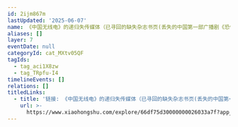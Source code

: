 ```yaml
---
id: 2ijm867m
lastUpdated: '2025-06-07'
name: 《中国无线电》的递归失传媒体（已寻回的缺失杂志书页(丢失的中国第一部广播剧《恐怖的回忆》；1933)；1933）
aliases: []
layer: 7
eventDate: null
categoryId: cat_MXtv05QF
tagIds:
  - tag_aci1X8zw
  - tag_TRpfu-I4
timelineEvents: []
relations: []
titledLinks:
  - title: '链接: 《中国无线电》的递归失传媒体（已寻回的缺失杂志书页(丢失的中国第一部广播剧《恐怖的回忆》；1933)；1933）'
    url: >-
      https://www.xiaohongshu.com/explore/66df75d30000000026033a7f?app_platform=ios&app_version=8.69.2&share_from_user_hidden=true&xsec_source=app_share&type=normal&xsec_token=CBQroSfb3sg8KSPVlosXvGgIPTqt6GMWIVRqy7_0sgjcc=&author_share=1&xhsshare=CopyLink&shareRedId=ODgzNDw9NT02NzUyOTgwNjczOTc5SUg9&apptime=1737400303&share_id=5acb94b71055467da8ba4af134ca214b
---
```


